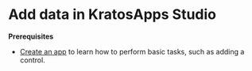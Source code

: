 <properties pageTitle="Add data in PowerApps Studio" description="Add data from a variety of sources in PowerApps Studio" services="kratosapps" authors="AFTOwen"
 />

# Add data in KratosApps Studio
**Prerequisites**

- [Create an app](powerapps-create-an-app.md) to learn how to perform basic tasks, such as adding a control.

